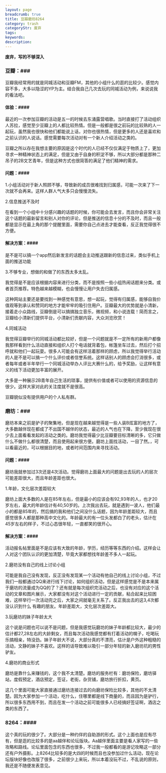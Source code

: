 ```yaml
---
layout: page
breadcrumb: true
title: 豆瓣磨坊8264
category: trash
categoryStr: 废弃
tags: 
keywords: 
description: 
---
```


**废弃，写的不够深入**

### 豆瓣：###

豆瓣我经常用的就是同城活动和豆瓣FM，其他的小组什么的逛的比较少。感觉内容不多，大多以隐涩的YP为主。结合我自己几次去玩的同城活动为例，来说说我的看法吧。

#### 体验：####
     
最近的一次参加豆瓣的活动是五一的时候去东涌露营唱歌。当时直接打了活动组织人苏拉，感觉至少豆瓣上的人都比较热情。但是一般都是很之前玩的比较熟的人一起玩，虽然我也很快和他们都能说上话，对你也很热情，但是更多的人还是喜欢和之前认识的人说话。感觉需要每次活动对有一个新人介绍活动之类的。

豆瓣之所以存在我想主要的原因是这个时代的人已经不仅仅满足于物质上了，更加寻求一种精神状态上的满足，但是又由于自身的积淀不够，所以大部分都是那种二吊子的2B文艺青年，但是这种方式也很简答的满足了他们精神的需求。

#### 问题：####

1.小组活动对于新人照顾不够，导致新的成员很难找到归属感，可能一次来了下一次就不会再来。这样人群人气大多只会慢慢流失。

2.信息推送不及时

在看到一个小组中十分感兴趣的话题的时候，你可能会去发言，而且你会非常关注这个话题的最新留言和别人对你的评论，但是推送的信息十分的不及时，而且一般都是显示在最上角的那个提醒里面，需要你自己点进去才能查看，反正我觉得很不方便。

#### 解决方案：####

是不是可以搞一个app然后新发言的话题会主动推送跟新的信息过来，类似手机上面的推送功能

3.不够专业，想做的和做了的东西太多太乱。

我觉得是不是应该根据内容来进行分类，而不是按照一些小组热闹话题来分类。或者首页推荐。特色越来越模糊，也会慢慢让用户失去归属感。

这种网站主要还是要找到一种感觉有意思，想一起玩，觉得有归属感，能够自我价值观等到承认和赞同的地方才能牢牢的吸引住用户。豆瓣最大的优势就是小清新，接着走小众路线，豆瓣倒是可以搞搞独立音乐，微视频，和小说连载！简而言之，豆瓣给小清新们提供平台，小清新们贡献内容，大众浏览欣赏！

4.同城活动

我觉得豆瓣举行的同城活动都比较好，但是一个问题就是不一定所有的新用户都像我那样看到什么活动直接和组织人打个电话就背着包，帐篷坐车过去，然后打个招呼就和他们一起玩耍。很多人可能会有这样活着那样的顾虑，所以我觉得举行活动的人是不是可以搞一个什么评价或者信誉系统。这样话别人的顾虑会打消很多，或者每年或者半年举行一个同城活动举办人评比大赛什么的，给予奖励，让这样有意义的线下活动更加丰富的展开。

大多是一种展示2B青年自己生活的琐事，提供有价值或者可以使用的资源信息的很少。这样大家对此的关注度就不是很高。

豆瓣貌似没有提供用户的个人私有群。


### 磨坊：###
     
磨坊本来之前是驴子的聚集地，但是现在越来越觉得是一些人装B炫富的地方了，大多数越伴现在都成了不出国不越伴的状态，最近的人气也在下降，至少我现在很少去上面看看发起的活动之类的。磨坊我觉得最少比豆瓣要目标清晰的多，它只做什么不做什么都很清楚，而且使用起来很方便。磨坊上面找活动，一目了然。，可以看最近的，可以根据目的地，或者时间范围内来寻找活动。

#### 问题：####

磨坊我就参加过3次还是4次活动。觉得磨坊上面最大的问题是出去玩的人的层次可能差距很大，而且年龄差距也很大。

1.年龄，文化层次差距较大
     
磨坊上面大多数的人是在85年左右，但是最小的应该会有92,93年的人，也才20岁左右，最大的年龄估计有40,50岁的。上次我出去玩，就是遇到一波人，他们最小的都是85年的，然后搞的我和他们之间没什么话题，因为年龄差距较大，而且感觉很多人都是那种高中文化的。年龄最大的有一位头发都白了的老头，估计在45岁左右的样子，不过心态很年轻，一直都笑的很开心。

#### 解决方案：####

活动报名帖里面是不是应该有大致的年龄，学历，经历等等东西的介绍。这样会让人对这个团队认识的更加清楚，毕竟大家都想找年龄差不多人一起玩。

2.磨坊没有自己的线上讨论小组
     
可能是我自己没有发现，反正没有发现某一个活动有他自己的线上讨论小组，不过我们一般都通过QQ来进行线下讨论，如何组织活动，但是这样感觉是不是本来属于磨坊的流量成为QQ的了？还有就是每次组织完活动之后，也没有对应的这个活动的文章和图片展示，大家都没有对这个活动进行一定的贡献，粘合起来比较困难，这样举行一次活动完之后，大家之间就毫无关系了。反正我出去的这3,4次都没认识到什么 有趣的朋友。年龄差距大，文化层次差距大。

3.玩磨坊的妹子年龄太大
    
这个说是问题也可以说不是问题，但是我感觉玩磨坊的妹子年龄都比较大，最少的估计都27,28左右的大龄剩女，而且每次活动我感觉都有打着活动的幌子，吃喝玩乐搞相亲，特没劲。妹子年龄大不说，大部分真的不漂亮，估计是户外这种粗糙的活动，文静的妹子不喜欢。这样的话导致难以吸引一部分年轻的新入磨坊坑的男性驴友。

4.磨坊的商业形式
     
磨坊是靠什么来赚钱的，这个我不太清楚。磨坊的服务栏有：磨坊保险，磨坊驿站，度假预定，酒店预定，签证，老街，杂货铺，磨坊旅行折扣，黄页。

这几个里面可能大家直接通过磨坊连接过去的向磨坊保险比较多，其他的不太清楚。因为大家参加一个活动，吃什么，住哪里都是线下商量的，而且因为是驴行，所以很多东西用不到，而且在发一个活动之前可能很多人已经搞好签证啊，酒店之类的东西了。    

### 8264：####

这个真的玩的很少了。大部分是一种约伴的自助游的形式。这个上面也是应有尽有，但是逛的比较多的是aa越伴和论坛版块。Aa越伴里面主要是看人家写的一些攻略和路线。论坛里面包含的东西也很多，不过我一般都看的是游记攻略这一部分还有户外摄影。上8264比较多的是大四的时候而且也没参加过什么活动，现在论坛版块好像也改版了很多，之前很少上来玩，所以本着没玩不过，不乱说的原则，我还是不随便发表意见。
